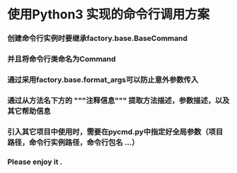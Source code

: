 # 使用Python3 实现的命令行调用方案
### 创建命令行实例时要继承factory.base.BaseCommand
### 并且将命令行类命名为Command
### 通过采用factory.base.format_args可以防止意外参数传入
### 通过从方法名下方的 """注释信息""" 提取方法描述，参数描述，以及其它帮助信息
### 引入其它项目中使用时，需要在pycmd.py中指定好全局参数（项目路径，命令行实例路径，命令行包名 ...）


### Please enjoy it .
